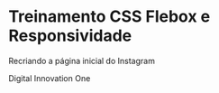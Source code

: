 # Treinamento CSS Flebox e Responsividade

 Recriando a página inicial do Instagram

 Digital Innovation One
